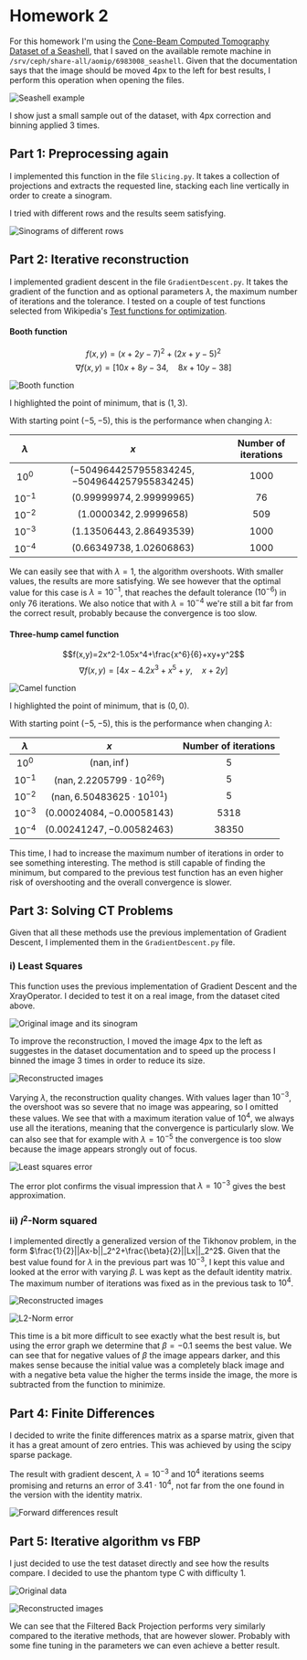 # Homework 2

For this homework I'm using the [Cone-Beam Computed Tomography Dataset of a Seashell](https://zenodo.org/record/6983008), that I saved on the available remote machine in `/srv/ceph/share-all/aomip/6983008_seashell`. Given that the documentation says that the image should be moved 4px to the left for best results, I perform this operation when opening the files.

![Seashell example](seashell.png "Seashell example")

I show just a small sample out of the dataset, with 4px correction and binning applied 3 times.

## Part 1: Preprocessing again

I implemented this function in the file `Slicing.py`. It takes a collection of projections and extracts the requested line, stacking each line vertically in order to create a sinogram.

I tried with different rows and the results seem satisfying.

![Sinograms of different rows](sinogram.png "Sinograms of different rows")

## Part 2: Iterative reconstruction

I implemented gradient descent in the file `GradientDescent.py`. It takes the gradient of the function and as optional parameters $\lambda$, the maximum number of iterations and the tolerance. I tested on a couple of test functions selected from Wikipedia's [Test functions for optimization](https://en.wikipedia.org/wiki/Test_functions_for_optimization).

#### Booth function

$$ f(x,y)=(x+2y-7)^2+(2x+y-5)^2$$
$$\nabla f(x,y)=[10x+8y-34,\quad 8x+10y-38]$$

![Booth function](booth.png "Booth function")

I highlighted the point of minimum, that is $(1,3)$.

With starting point $(-5,-5)$, this is the performance when changing $\lambda$:

| $\lambda$  | $x$  | Number of iterations |
|:---:|:---:|:---:|
| $10^0$  | $(-5049644257955834245, -5049644257955834245)$  | $1000$ |
| $10^{-1}$  | $(0.99999974, 2.99999965)$  | $76$ |
| $10^{-2}$  | $(1.0000342, 2.9999658)$  | $509$ |
| $10^{-3}$  | $(1.13506443, 2.86493539)$  | $1000$ |
| $10^{-4}$  | $(0.66349738, 1.02606863)$  | $1000$ |

We can easily see that with $\lambda=1$, the algorithm overshoots. With smaller values, the results are more satisfying. We see however that the optimal value for this case is $\lambda=10^{-1}$, that reaches the default tolerance $(10^{-6})$ in only $76$ iterations. We also notice that with $\lambda=10^{-4}$ we're still a bit far from the correct result, probably because the convergence is too slow.

#### Three-hump camel function

$$f(x,y)=2x^2-1.05x^4+\frac{x^6}{6}+xy+y^2$$
$$\nabla f(x,y)=[4x-4.2x^3+x^5+y, \quad x+2y]$$

![Camel function](camel.png "Camel function")

I highlighted the point of minimum, that is $(0,0)$.

With starting point $(-5,-5)$, this is the performance when changing $\lambda$:

| $\lambda$  | $x$  | Number of iterations |
|:---:|:---:|:---:|
| $10^0$  | $(\text{nan}, \inf)$  | $5$ |
| $10^{-1}$  | $(\text{nan}, 2.2205799\cdot10^{269})$  | $5$ |
| $10^{-2}$  | $(\text{nan}, 6.50483625\cdot10^{101})$  | $5$ |
| $10^{-3}$  | $(0.00024084, -0.00058143)$  | $5318$ |
| $10^{-4}$  | $(0.00241247, -0.00582463)$  | $38350$ |

This time, I had to increase the maximum number of iterations in order to see something interesting. The method is still capable of finding the minimum, but compared to the previous test function has an even higher risk of overshooting and the overall convergence is slower.

## Part 3: Solving CT Problems

Given that all these methods use the previous implementation of Gradient Descent, I implemented them in the `GradientDescent.py` file.

### i) Least Squares

This function uses the previous implementation of Gradient Descent and the XrayOperator. I decided to test it on a real image, from the dataset cited above.

![Original image and its sinogram](leastSquares_orig.png "Original image and its sinogram")

To improve the reconstruction, I moved the image 4px to the left as suggestes in the dataset documentation and to speed up the process I binned the image 3 times in order to reduce its size.

![Reconstructed images](leastSquares.png "Reconstructed images")

Varying $\lambda$, the reconstruction quality changes. With values lager than $10^{-3}$, the overshoot was so severe that no image was appearing, so I omitted these values. We see that with a maximum iteration value of $10^{4}$, we always use all the iterations, meaning that the convergence is particularly slow. We can also see that for example with $\lambda=10^{-5}$ the convergence is too slow because the image appears strongly out of focus.

![Least squares error](leastSquares_err.png "Least squares error")

The error plot confirms the visual impression that $\lambda=10^{-3}$ gives the best approximation.

### ii) $l^2$-Norm squared

I implemented directly a generalized version of the Tikhonov problem, in the form $\frac{1}{2}||Ax-b||_2^2+\frac{\beta}{2}||Lx||_2^2$. Given that the best value found for $\lambda$ in the previous part was $10^{-3}$, I kept this value and looked at the error with varying $\beta$. L was kept as the default identity matrix. The maximum number of iterations was fixed as in the previous task to $10^4$.

![Reconstructed images](l2Norm.png "Reconstructed images")

![L2-Norm error](l2Norm_err.png "L2-Norm error error")

This time is a bit more difficult to see exactly what the best result is, but using the error graph we determine that $\beta=-0.1$ seems the best value. We can see that for negative values of $\beta$ the image appears darker, and this makes sense because the initial value was a completely black image and with a negative beta value the higher the terms inside the image, the more is subtracted from the function to minimize.

## Part 4: Finite Differences

I decided to write the finite differences matrix as a sparse matrix, given that it has a great amount of zero entries. This was achieved by using the scipy sparse package.

The result with gradient descent, $\lambda = 10^{-3}$ and $10^{4}$ iterations seems promising and returns an error of $3.41\cdot10^{4}$, not far from the one found in the version with the identity matrix.

![Forward differences result](diff.png "Forward differences result")

## Part 5: Iterative algorithm vs FBP

I just decided to use the test dataset directly and see how the results compare. I decided to use the phantom type C with difficulty 1.

![Original data](htc2022_orig.png "Original data")

![Reconstructed images](htc2022_recon.png "Reconstructed images")

We can see that the Filtered Back Projection performs very similarly compared to the iterative methods, that are however slower. Probably with some fine tuning in the parameters we can even achieve a better result.
